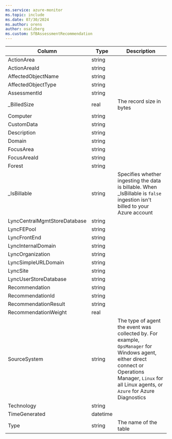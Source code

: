 ```yaml
---
ms.service: azure-monitor
ms.topic: include
ms.date: 07/30/2024
ms.author: orens
author: osalzberg
ms.custom: SfBAssessmentRecommendation
---
```



| Column | Type | Description |
|---|---|---|
| ActionArea | string |   |
| ActionAreaId | string |   |
| AffectedObjectName | string |   |
| AffectedObjectType | string |   |
| AssessmentId | string |   |
| _BilledSize | real | The record size in bytes |
| Computer | string |   |
| CustomData | string |   |
| Description | string |   |
| Domain | string |   |
| FocusArea | string |   |
| FocusAreaId | string |   |
| Forest | string |   |
| _IsBillable | string | Specifies whether ingesting the data is billable. When _IsBillable is `false` ingestion isn't billed to your Azure account |
| LyncCentralMgmtStoreDatabase | string |   |
| LyncFEPool | string |   |
| LyncFrontEnd | string |   |
| LyncInternalDomain | string |   |
| LyncOrganization | string |   |
| LyncSimpleURLDomain | string |   |
| LyncSite | string |   |
| LyncUserStoreDatabase | string |   |
| Recommendation | string |   |
| RecommendationId | string |   |
| RecommendationResult | string |   |
| RecommendationWeight | real |   |
| SourceSystem | string | The type of agent the event was collected by. For example, `OpsManager` for Windows agent, either direct connect or Operations Manager, `Linux` for all Linux agents, or `Azure` for Azure Diagnostics |
| Technology | string |   |
| TimeGenerated | datetime |   |
| Type | string | The name of the table |
